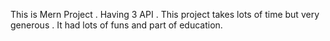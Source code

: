 This is Mern Project . Having 3 API . This project takes lots of time but very generous . It had lots of funs and part of education.
